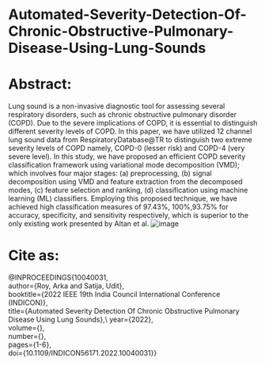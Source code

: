 # Automated-Severity-Detection-Of-Chronic-Obstructive-Pulmonary-Disease-Using-Lung-Sounds

# Abstract:
Lung sound is a non-invasive diagnostic tool for assessing several respiratory disorders, such as chronic obstructive pulmonary disorder (COPD). Due to the severe implications of COPD, it is essential to distinguish different severity levels of COPD. In this paper, we have utilized 12 channel lung sound data from RespiratoryDatabase@TR to distinguish two extreme severity levels of COPD namely, COPD-0 (lesser risk) and COPD-4 (very severe level). In this study, we have proposed an efficient COPD severity classification framework using variational mode decomposition (VMD); which involves four major stages: (a) preprocessing, (b) signal decomposition using VMD and feature extraction from the decomposed modes, (c) feature selection and ranking, (d) classification using machine learning (ML) classifiers. Employing this proposed technique, we have achieved high classification measures of 97.43%, 100%,93.75% for accuracy, specificity, and sensitivity respectively, which is superior to the only existing work presented by Altan et al.
![image](https://github.com/rsarka34/Automated-Severity-Detection-Of-Chronic-Obstructive-Pulmonary-Disease-Using-Lung-Sounds/assets/89518952/73a6c3e1-be53-4643-b881-63996ccafa66)

# Cite as:
@INPROCEEDINGS{10040031,\
  author={Roy, Arka and Satija, Udit},\
  booktitle={2022 IEEE 19th India Council International Conference (INDICON)},\
  title={Automated Severity Detection Of Chronic Obstructive Pulmonary Disease Using Lung Sounds},\ 
  year={2022},\
  volume={},\
  number={},\
  pages={1-6},\
  doi={10.1109/INDICON56171.2022.10040031}}
